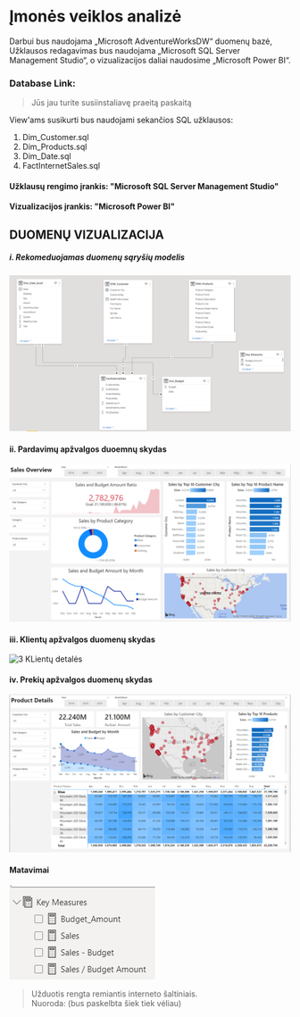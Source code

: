 # Įmonės veiklos analizė
Darbui bus naudojama „Microsoft AdventureWorksDW“ duomenų bazė, Užklausos redagavimas bus naudojama „Microsoft SQL Server Management Studio“, o vizualizacijos daliai  naudosime „Microsoft Power BI“. 

### Database Link: 
   >Jūs jau turite susiinstaliavę  praeitą paskaitą

View'ams susikurti bus naudojami sekančios SQL užklausos:
1. Dim_Customer.sql
2. Dim_Products.sql
3. Dim_Date.sql
4. FactInternetSales.sql

#### Užklausų rengimo įrankis: "Microsoft SQL Server Management Studio"
#### Vizualizacijos įrankis: "Microsoft Power BI"



## DUOMENŲ VIZUALIZACIJA
##### i. Rekomeduojamas duomenų sąryšių modelis
![1  Duomenų modelis](https://github.com/moksliukas/Duomenu_analitika/blob/main/Imon%C4%97s%20veiklos%20analize/Vizualizacija/1.%20Model%20Relations.PNG)

#### ii. Pardavimų apžvalgos duoemnų skydas
![2  Pardavimų apžvalga](https://github.com/moksliukas/Duomenu_analitika/blob/main/Imon%C4%97s%20veiklos%20analize/Vizualizacija/2.%20Sales%20Overview.png)

#### iii. Klientų apžvalgos duomenų skydas
![3  KLientų detalės](https://github.com/moksliukas/Duomenu_analitika/blob/main/Imon%C4%97s%20veiklos%20analize/Vizualizacija/3.%20Customer%20Details.png)

#### iv. Prekių apžvalgos duomenų skydas
![4  Prekių detalės](https://github.com/moksliukas/Duomenu_analitika/blob/main/Imon%C4%97s%20veiklos%20analize/Vizualizacija/4.%20Product%20Details.png)



#### Matavimai
![5 Rekomenduojami matavimai](https://github.com/moksliukas/Duomenu_analitika/blob/main/Imon%C4%97s%20veiklos%20analize/Vizualizacija/matavimai.png)


>Užduotis rengta remiantis interneto šaltiniais.   
Nuoroda: (bus paskelbta šiek tiek vėliau)